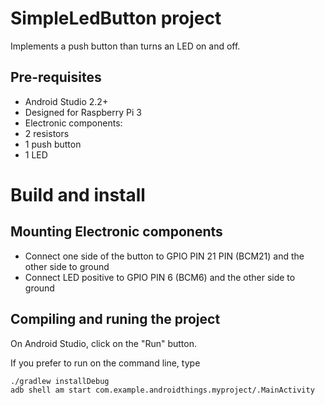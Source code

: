 SimpleLedButton project
=====================================

Implements a push button than turns an LED on and off. 


Pre-requisites
--------------

- Android Studio 2.2+
- Designed for Raspberry Pi 3
- Electronic components:
 - 2 resistors
 - 1 push button
 - 1 LED

Build and install
=================

Mounting Electronic components
---------------------

- Connect one side of the button to GPIO PIN 21 PIN (BCM21) and the other side to ground
- Connect LED positive to GPIO PIN 6 (BCM6) and the other side to ground


Compiling and runing the project
--------------------------------

On Android Studio, click on the "Run" button.

If you prefer to run on the command line, type

```bash
./gradlew installDebug
adb shell am start com.example.androidthings.myproject/.MainActivity
```
